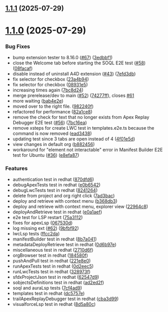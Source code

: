 ## [1.1.1](https://github.com/forcedotcom/salesforcedx-vscode-automation-tests-redhat/compare/1.1.0...1.1.1) (2025-07-29)



# [1.1.0](https://github.com/forcedotcom/salesforcedx-vscode-automation-tests-redhat/compare/067530dd59e3d90338596f7b620754decbc5851b...1.1.0) (2025-07-29)


### Bug Fixes

* bump extension tester to 8.16.0 ([#67](https://github.com/forcedotcom/salesforcedx-vscode-automation-tests-redhat/issues/67)) ([3edbbf1](https://github.com/forcedotcom/salesforcedx-vscode-automation-tests-redhat/commit/3edbbf13507c4635bf9f98b55576ced3a6c314fd))
* close the Welcome tab before starting the SOQL E2E test ([#58](https://github.com/forcedotcom/salesforcedx-vscode-automation-tests-redhat/issues/58)) ([08facaf](https://github.com/forcedotcom/salesforcedx-vscode-automation-tests-redhat/commit/08facafa0ea66a776bd6ec6309eea48d476eb65f))
* disable instead of uninstall A4D extension ([#43](https://github.com/forcedotcom/salesforcedx-vscode-automation-tests-redhat/issues/43)) ([7efd3db](https://github.com/forcedotcom/salesforcedx-vscode-automation-tests-redhat/commit/7efd3db6bd971099d1a56a373893dda1c3ccd59b))
* fix selector for checkbox ([23a4b94](https://github.com/forcedotcom/salesforcedx-vscode-automation-tests-redhat/commit/23a4b9417fa364024dc40cf30b5dad4b71854cc0))
* fix selector for checkbox ([08931e5](https://github.com/forcedotcom/salesforcedx-vscode-automation-tests-redhat/commit/08931e57c8c29b14d51dc79b117eb17b3a6fa896))
* increasing times again ([7bc8d24](https://github.com/forcedotcom/salesforcedx-vscode-automation-tests-redhat/commit/7bc8d24607ede76b3ba4ac9b96edc0a5e5920d84))
* merge prerelease/dev to main ([#52](https://github.com/forcedotcom/salesforcedx-vscode-automation-tests-redhat/issues/52)) ([74277ff](https://github.com/forcedotcom/salesforcedx-vscode-automation-tests-redhat/commit/74277ff4165b4ead66e85cb71ea4c4a7b1cc84e3)), closes [#61](https://github.com/forcedotcom/salesforcedx-vscode-automation-tests-redhat/issues/61)
* more waiting ([bab4e2e](https://github.com/forcedotcom/salesforcedx-vscode-automation-tests-redhat/commit/bab4e2e4989fe8b5775528d0fe6e473a85518d5d))
* moved over to the right file. ([982240f](https://github.com/forcedotcom/salesforcedx-vscode-automation-tests-redhat/commit/982240fb4237187c21e0c56b24139469069f7063))
* refactored for performance ([82a1ce8](https://github.com/forcedotcom/salesforcedx-vscode-automation-tests-redhat/commit/82a1ce8df2ea6110d87c0ec90da003ad6bf0b255))
* remove the check for text that no longer exists from Apex Replay Debugger E2E test ([#56](https://github.com/forcedotcom/salesforcedx-vscode-automation-tests-redhat/issues/56)) ([7bc16ea](https://github.com/forcedotcom/salesforcedx-vscode-automation-tests-redhat/commit/7bc16ea816a7323672dbed4690c3ff009fe46889))
* remove xsteps for create LWC test in templates.e2e.ts because the command is now removed ([ead3438](https://github.com/forcedotcom/salesforcedx-vscode-automation-tests-redhat/commit/ead3438176c5f0288edd157253c10725703ce93f))
* updating test since 3 tabs are open instead of 4 ([4f01e5d](https://github.com/forcedotcom/salesforcedx-vscode-automation-tests-redhat/commit/4f01e5d224cac78d3e269cbe279d759a0d613e4a))
* view changes in default org ([b882456](https://github.com/forcedotcom/salesforcedx-vscode-automation-tests-redhat/commit/b882456d4bf435e4318a970c061ae0b6aacdc15d))
* workaround for "element not interactable" error in Manifest Builder E2E test for Ubuntu ([#36](https://github.com/forcedotcom/salesforcedx-vscode-automation-tests-redhat/issues/36)) ([e8efa87](https://github.com/forcedotcom/salesforcedx-vscode-automation-tests-redhat/commit/e8efa87505f6aeb2cd99600c2dd3251ad615235a))


### Features

* authentication test in redhat ([870dfd6](https://github.com/forcedotcom/salesforcedx-vscode-automation-tests-redhat/commit/870dfd6a44019cb35c35b53fe3bdcb6467c078a0))
* debugApexTests test in redhat ([e0b6542](https://github.com/forcedotcom/salesforcedx-vscode-automation-tests-redhat/commit/e0b6542ceb33af9df8b2c57f7a8dcc015494b983))
* debugLwcTests test in redhat ([8241264](https://github.com/forcedotcom/salesforcedx-vscode-automation-tests-redhat/commit/82412646ac0932acd4111ef3ce938664492e6f7b))
* delete from project and org right click ([7ad3bac](https://github.com/forcedotcom/salesforcedx-vscode-automation-tests-redhat/commit/7ad3bac3ce1afea5930cc0bb8c384b957b04bd33))
* deploy and retrieve with context menu ([b368db3](https://github.com/forcedotcom/salesforcedx-vscode-automation-tests-redhat/commit/b368db378738e26ed255ebfeb51f2e66dc681550))
* deploy and retrieve with context menu, explorer view ([22964c8](https://github.com/forcedotcom/salesforcedx-vscode-automation-tests-redhat/commit/22964c810a557d5d2c7ad768818fed2c18df468d))
* deployAndRetrieve test in redhat ([e0a1aef](https://github.com/forcedotcom/salesforcedx-vscode-automation-tests-redhat/commit/e0a1aef97615b86631150fef088b54f9d89ef409))
* e2e test for LSP restart ([75a3112](https://github.com/forcedotcom/salesforcedx-vscode-automation-tests-redhat/commit/75a3112b7c562153987a2972139e5aef4b2d0116))
* fixes for apexLsp ([067530d](https://github.com/forcedotcom/salesforcedx-vscode-automation-tests-redhat/commit/067530dd59e3d90338596f7b620754decbc5851b))
* log missing ext ([#62](https://github.com/forcedotcom/salesforcedx-vscode-automation-tests-redhat/issues/62)) ([9bfbf92](https://github.com/forcedotcom/salesforcedx-vscode-automation-tests-redhat/commit/9bfbf922b4868ee3705843abdb166dfa6b3d7310))
* lwcLsp tests ([ffcc2da](https://github.com/forcedotcom/salesforcedx-vscode-automation-tests-redhat/commit/ffcc2da0a194522ccd3b1939c4aa3cee168b89e7))
* manifestBuilder test in redhat ([8b7a041](https://github.com/forcedotcom/salesforcedx-vscode-automation-tests-redhat/commit/8b7a0419364f2f4f85beb0cea1f7a8cc314c67f5))
* metadataDeployRetrieve test in redhat ([0d6b97e](https://github.com/forcedotcom/salesforcedx-vscode-automation-tests-redhat/commit/0d6b97ec78f3af5e860981ec9048a92111e3a58d))
* miscellaneous test in redhat ([2710d6f](https://github.com/forcedotcom/salesforcedx-vscode-automation-tests-redhat/commit/2710d6fa788adaba974b8bd37b15d5a0c09eb5c7))
* orgBrowser test in redhat ([184580f](https://github.com/forcedotcom/salesforcedx-vscode-automation-tests-redhat/commit/184580f48cb21800e983b764075234cc284b6742))
* pushAndPull test in redhat ([221e8e0](https://github.com/forcedotcom/salesforcedx-vscode-automation-tests-redhat/commit/221e8e0be6b65f26345285d10cc43994893174e4))
* runApexTests test in redhat ([0d2eec5](https://github.com/forcedotcom/salesforcedx-vscode-automation-tests-redhat/commit/0d2eec5fce68a3c92e91ac6b1656fcf3596f9310))
* runLwcTests test in redhat ([328973f](https://github.com/forcedotcom/salesforcedx-vscode-automation-tests-redhat/commit/328973f5f14666b6b385394488f1d621e0a47269))
* sfdxProjectJson test in redhat ([62547d9](https://github.com/forcedotcom/salesforcedx-vscode-automation-tests-redhat/commit/62547d9f52c870d3e04fe1526829244050d21d0f))
* sobjectsDefinitions test in redhat ([ad2ed2f](https://github.com/forcedotcom/salesforcedx-vscode-automation-tests-redhat/commit/ad2ed2f3735f6d135b763ffd7877866325bdeb10))
* soql and auraLsp tests ([7cf4ad9](https://github.com/forcedotcom/salesforcedx-vscode-automation-tests-redhat/commit/7cf4ad992c672d71ec1cb478261a9747ee433237))
* templates test in redhat ([dc5757e](https://github.com/forcedotcom/salesforcedx-vscode-automation-tests-redhat/commit/dc5757ec90fa046d6b8995d9833998b14ae895bc))
* trailApexReplayDebugger test in redhat ([cba3d99](https://github.com/forcedotcom/salesforcedx-vscode-automation-tests-redhat/commit/cba3d99d7e1736de09c61abe09e4cae31bbc7ffb))
* visualforceLsp test in redhat ([8d5a80c](https://github.com/forcedotcom/salesforcedx-vscode-automation-tests-redhat/commit/8d5a80c812408ff84d53db466d28ed334beba204))



